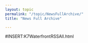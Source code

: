 ```yaml
---
layout: topic
permalink: "/topic/NewsFullArchive/"
title: "News Full Archive"

---
```


<!-- This topic comes from server-side generated data -->
<div style="width: 970px;">

#INSERT:K7WaterfrontRSSAll.html

</div>

